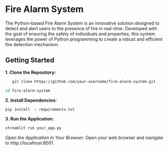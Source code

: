 # Fire Alarm System
The Python-based Fire Alarm System is an innovative solution designed to detect and alert users to the presence of fire in real-time. Developed with the goal of ensuring the safety of individuals and properties, this system leverages the power of Python programming to create a robust and efficient fire detection mechanism.

## Getting Started

**1. Clone the Repository:**
```bash
   git clone https://github.com/your-username/fire-alarm-system.git
```  
```bash
cd fire-alarm-system
```

**2. Install Dependencies:**

```bash
pip install -r requirements.txt
```
**3. Run the Application:**
```bash
streamlit run your_app.py
```
*Open the Application in Your Browser:*
Open your web browser and navigate to http://localhost:8501.

